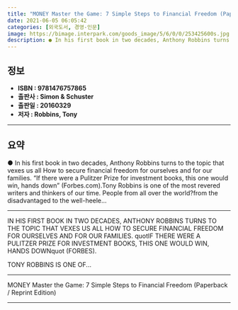 ```yaml
---
title: "MONEY Master the Game: 7 Simple Steps to Financial Freedom (Paperback / Reprint Edition)"
date: 2021-06-05 06:05:42
categories: [외국도서, 경영-인문]
image: https://bimage.interpark.com/goods_image/5/6/0/0/253425600s.jpg
description: ● In his first book in two decades, Anthony Robbins turns to the topic that vexes us all How to secure financial freedom for ourselves and for our families. “I
---
```


## **정보**

- **ISBN : 9781476757865**
- **출판사 : Simon & Schuster**
- **출판일 : 20160329**
- **저자 : Robbins, Tony**

------



## **요약**

●  In his first book in two decades, Anthony Robbins turns to the topic that vexes us all How to secure financial freedom for ourselves and for our families. “If there were a Pulitzer Prize for investment books, this one would win, hands down” (Forbes.com).Tony Robbins is one of the most revered writers and thinkers of our time. People from all over the world?from the disadvantaged to the well-heele...

------

IN HIS FIRST BOOK IN TWO DECADES, ANTHONY ROBBINS TURNS TO THE TOPIC THAT VEXES US ALL HOW TO SECURE FINANCIAL FREEDOM FOR OURSELVES AND FOR OUR FAMILIES. quotIF THERE WERE A PULITZER PRIZE FOR INVESTMENT BOOKS, THIS ONE WOULD WIN, HANDS DOWNquot (FORBES).

TONY ROBBINS IS ONE OF... 

------


MONEY Master the Game: 7 Simple Steps to Financial Freedom (Paperback / Reprint Edition) 

------


